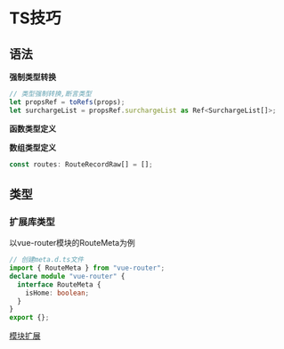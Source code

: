 # TS技巧

## 语法

**强制类型转换**

```ts
// 类型强制转换,断言类型
let propsRef = toRefs(props);
let surchargeList = propsRef.surchargeList as Ref<SurchargeList[]>;
```

**函数类型定义**

**数组类型定义**
```ts
const routes: RouteRecordRaw[] = [];
```

## 类型

### 扩展库类型

以vue-router模块的RouteMeta为例

```ts
// 创建meta.d.ts文件
import { RouteMeta } from "vue-router";
declare module "vue-router" {
  interface RouteMeta {
    isHome: boolean;
  }
}
export {};
```

[模块扩展](https://www.tslang.cn/docs/handbook/declaration-merging.html)